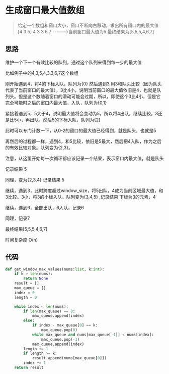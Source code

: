 # 生成窗口最大值数组

> 给定一个数组和窗口大小，窗口不断向右移动，求出所有窗口内的最大值
[4  3  5]  4  3  3  6  7 ----->当前窗口最大值为5
最终结果为[5,5,5,4,6,7]

**思路**
--------------------

维护一个下一个有效比较的队列，通过这个队列来得到每一步的最大值

比如例子中的4,3,5,4,3,3,6,7这个数组

刚开始遇到4，将4的下标入队，队列为{0}
然后遇到3,用3和队头比较（因为队头代表了当前窗口的最大值），3比4小，说明当前窗口的最大值依旧是4，也就是队列头。但是这个数随着窗口的滑动可能会过期，所以，即使这个3比4小，但是它完全可能时之后的窗口内最大值，入队，队列为{0,1}

紧接着遇到5，5大于4，说明最大值将会变动为5，所以将4出队，继续比较，3还是比5小，再出队，然后5的下标入队，队列为{2}

此时可以专门计数一下，从0-2的窗口的最大值已经得到，就是队头，也就是5

再然后的过程都一样，遇到4，和5比较，依旧是5最大，然后把4入队，作为之后的有效比较对象。队列变为{2,3}。

注意，从这里开始每一次循环都应该记录一个结果，表示窗口内最大值，就是队头

记录结果 5

同理，变为{2,3,4}  记录结果 5

继续，遇到3，此时跨度超过window_size，将5出队，4成为当前区域最大值，和3比较。3小，将3的小标入队。队列变为{3,4,5} ,记录结果 下标为3的元素，4

继续，遇到6，全部出队，6入队，记录6

同理，记录7

最终结果[5,5,5,4,6,7]

时间复杂度 O(n)

**代码**
--------------------

```python
def get_window_max_values(nums:list, k:int):
    if k > len(nums):
        return None
    result = []
    max_queue = []
    index = 0
    length = 0

    while index < len(nums):
        if len(max_queue) == 0:
            max_queue.append(index)
        else:
            if index - max_queue[0] == k:
                max_queue.pop(0)
            while max_queue and nums[max_queue[-1]] < nums[index]:
                max_queue.pop(-1)
            max_queue.append(index)
        length += 1
        if length >= k:
            result.append(nums[max_queue[0]])
        index += 1
    return result
```



